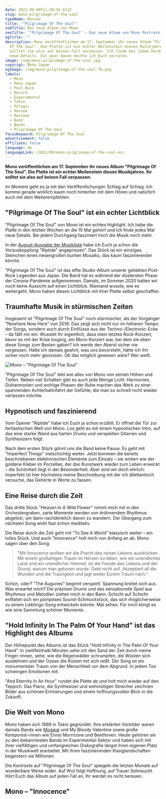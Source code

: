 ```yaml
---
date: 2021-09-09T11:39:55.611Z
slug: mono-pilgrimage-of-the-soul
typeName: Review
title: '"Pilgrimage Of The Soul"'
subTitle: Das neue Album von Mono
seoTitle: '"Pilgrimage Of The Soul" – Das neue Album von Mono Postrock-Review'
ogTitle: ""
description: Mono veröffentlichen am 17. September ihr neues Album "Pilgrimage
  Of The Soul". Die Platte ist ein echter Meilenstein dieses Musikjahres. Ihr
  solltet sie also auf keinen Fall verpassen. Ich finde bei jedem Hördurchgang
  neue Details. Ein paar davon möchte ich Euch verraten.
image: /img/mono-pilgrimage-of-the-soul.jpg
copyrigt: Mono Japan
ogImage: /img/mono-pilgrimage-of-the-soul-fb.png
labels:
  - Mono
  - Mono Japan
  - Post-Rock
  - Record
  - Experimental
  - Tokio
  - Pelagic
  - Review
  - Reviews
  - Band
  - Bands
  - Pilgrimage Of The Soul
focusKeyword: Pilgrimage Of The Soul
advertisement: false
affiliate: false
language: de
languageLink: /2021/09/mono-pilgrimage-of-the-soul-en/
---
```

**Mono veröffentlichen am 17. September ihr neues Album "Pilgrimage Of The Soul". Die Platte ist ein echter Meilenstein dieses Musikjahres. Ihr solltet sie also auf keinen Fall verpassen.**

Im Moment geht es ja mit den Veröffentlichungen Schlag auf Schlag. Ich komme gerade wirklich kaum noch hinterher mit dem Hören und natürlich auch mit dem Weiterempfehlen.

## "Pilgrimage Of The Soul" ist ein echter Lichtblick

"Pilgrimage Of The Soul" von Mono ist ein echtes Highlight. Ich habe die Platte in den letzten Wochen an die 15 Mal gehört und ich finde jedes Mal neue Details. Bei jedem Durchgang fasziniert mich die Musik noch mehr.

In der [August-Ausgabe der Musikliste](/2021/08/playlist-september-2021/) habe ich Euch ja schon die Vorauskopplung "Riptide" angepriesen". Das Stück ist ein winziges Steinchen eines riesengroßen bunten Mosaiks, das kaum faszinierender könnte.

"Pilgrimage Of The Soul" ist das elfte Studio-Album unserer geliebten Post-Rock Legenden aus Japan. Die Band hat es während der düstersten Phase der Corona-Pandemie aufgenommen. Damals, im Sommer 2020 hatten wir noch keine Aussicht auf einen Lichtblick. Niemand wusste, wie es weitergeht. Mono haben diesen Lichtblick mit ihrer Platte selbst geschaffen.

## Traumhafte Musik in stürmischen Zeiten

Insgesamt ist "Pilgrimage Of The Soul" noch stürmischer, als der Vorgänger "Nowhere Now Here" von 2019. Das zeigt sich nicht nur im höheren Tempo der Songs, sondern auch durch Einflüsse aus der Techno-/Electronic-Ecke – da fällt mir ein: Wusstet Ihr eigentlich, dass mein letztes Rock-Konzert, bevor es mit der Krise losging, ein Mono Konzert war, bei dem sie eben diese Songs zum Besten gaben? Ich werde den Abend sicher nie vergessen. Hätte ich damals geahnt, was uns bevorsteht, hätte ich ihn sicher noch mehr genossen. Ob das möglich gewesen wäre? Wer weiß.

![Mono – "Pilgrimage Of The Soul"](/img/mono1623674343248199.jpg "Mono – \"Pilgrimage Of The Soul\"")

"Pilgrimage Of The Soul"  lebt wie alles von Mono von seinen Höhen und Tiefen. Neben viel Schatten gibt es auch jede Menge Licht. Harmonien, Disharmonien und wohlige Phasen der Ruhe machen das Werk zu einer spannenden Achterbahnfahrt der Gefühle, die man so schnell nicht wieder verlassen möchte.

## Hypnotisch und faszinierend

Vom Opener "Riptide" habe ich Euch ja schon erzählt. Er öffnet die Tür zur fantastischen Welt von Mono. Los geht es mit einem hypnotischen Intro, auf das eine starke Wand aus harten Drums und verspielten Gitarren und Synthesizern folgt. 

Nach dem ersten Stück gönnt uns die Band keine Pause. Es geht mit "Imperfect Things" vielschichtig weiter. Jetzt kommen die bereits beschriebenen elektronischen Elemente zum Einsatz – sie wirken wie der goldene Kleber im Porzellan, der das Kunstwerk wieder zum Leben erweckt – die Schönheit liegt in der Besonderheit. Aber sind wir doch ehrlich: Imperfekt ist hier höchstens meine Beschreibung mit der ich dilettantisch versuche, das Gehörte in Worte zu fassen.

## Eine Reise durch die Zeit

Das dritte Stück "Heaven In A Wild Flower" nimmt mich mit in den Orchestergraben, zarte Momente werden von dröhnendem Rhythmus abgelöst, um dann nachdenklich davon zu wandern. Der Übergang zum nächsten Song wirkt fast schon meditativ.

Die Reise durch die Zeit geht mit "To See A World" klassisch weiter – ein tolles Stück. Und auch "Innocence" holt mich von Anfang an ab. Mono sagen über den Song:

> "Mit Innocence wollten wir die Pracht des reinen Lebens ausdrücken. Mit einem großartigen Traum im Herzen zu leben, wie ein unendliches Land und ein unendlicher Himmel, ist die Freude des Lebens und der Grund, warum man geboren wurde. Gebt nicht auf. Akzeptiert all die Wunden und die Traurigkeit und jagt weiter Eurem Traum nach."

Schön, oder? "The Auguries" beginnt verspielt. Spannung breitet sich aus. Was erwartet mich? Die präzisen Drums und das sensationelle Spiel aus Rhythmus und Melodien ziehen mich in den Bann. Schicht auf Schicht entfaltet sich ein pompöses Sound-Schmuckstück, das sich möglicherweise zu einem Lieblings-Song entwickeln könnte. Mal sehen. Für mich klingt es wie eine Sammlung schöner Momente.

## "Hold Infinity In The Palm Of Your Hand" ist das Highlight des Albums

Der Höhepunkt des Albums ist das Stück "Hold Infinity In The Palm Of Your Hand". In zwölfeinhalb Minuten sehe ich den Sand der Zeit durch meine Finger rinnen, sehe, wie die Regenwälder schrumpfen, die Wüsten sich ausdehnen und der Ozean die Küsten mit sich reißt. Der Song ist ein monumentaler Traum von der Menschheit vor dem Abgrund. In jedem Ton schwingen Emotionen mit.

"And Eternity In An Hour" rundet die Platte ab und holt mich wieder auf den Teppich. Das Piano, die Synthesizer und wehmütigen Streicher zeichnen Bilder aus schönen Erinnerungen und einem hoffnungsvollen Blick in die Zukunft.

## Die Welt von Mono

Mono haben sich 1999 in Tokio gegründet. Ihre erklärten Vorbilder waren damals Bands wie [Mogwai](/2021/03/as-the-love-continues-mogwai/) und My Bloody Valentine sowie große Komponist⋆innen wie Ennio Morricone und Beethoven. Heute gehören sie zu den bekanntesten Bands im Experimental-Sektor und haben sich mit ihrer vielfältigen und umfangreichen Diskografie längst ihren eigenen Platz in der Musikwelt erarbeitet. Mit ihren faszinierenden Klanglandschaften begeistern sie Millionen.

Die Kontraste auf "Pilgrimage Of The Soul" spiegeln die letzten Monate auf wunderbare Weise wider. Auf Wut folgt Hoffnung, auf Trauer Sehnsucht. Hört Euch das Album auf jeden Fall an, Ihr werdet es nicht bereuen.

## Mono – "Innocence"

<YouTube id="dRi1gjWk0fc" />
